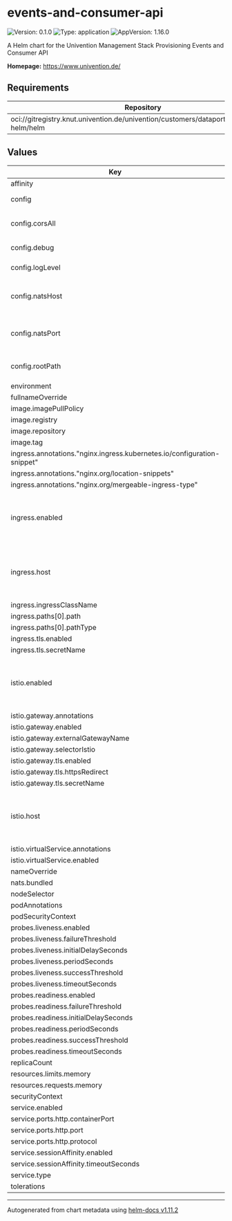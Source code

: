 # events-and-consumer-api

![Version: 0.1.0](https://img.shields.io/badge/Version-0.1.0-informational?style=flat-square) ![Type: application](https://img.shields.io/badge/Type-application-informational?style=flat-square) ![AppVersion: 1.16.0](https://img.shields.io/badge/AppVersion-1.16.0-informational?style=flat-square)

A Helm chart for the Univention Management Stack Provisioning Events and Consumer API

**Homepage:** <https://www.univention.de/>

## Requirements

| Repository | Name | Version |
|------------|------|---------|
| oci://gitregistry.knut.univention.de/univention/customers/dataport/upx/common-helm/helm | ums-common(common) | ^0.2.0 |

## Values

| Key | Type | Default | Description |
|-----|------|---------|-------------|
| affinity | object | `{}` |  |
| config | object | `{"corsAll":false,"debug":true,"logLevel":"INFO","natsHost":"localhost","natsPort":4222,"rootPath":"/univention/provisioning-api"}` | Application specific |
| config.corsAll | bool | `false` | FastAPI: disable CORS checks |
| config.debug | bool | `true` | FastAPI: debug mode |
| config.logLevel | string | `"INFO"` | Python log level |
| config.natsHost | string | `"localhost"` | NATS: host (required if nats.bundled == false) |
| config.natsPort | int | `4222` | NATS: port (required if nats.bundled == false) |
| config.rootPath | string | `"/univention/provisioning-api"` | FastAPI: webserver root path |
| environment | object | `{}` |  |
| fullnameOverride | string | `""` |  |
| image.imagePullPolicy | string | `"Always"` |  |
| image.registry | string | `"gitregistry.knut.univention.de"` |  |
| image.repository | string | `"univention/customers/dataport/upx/provisioning/events-and-consumer-api"` |  |
| image.tag | string | `"latest"` |  |
| ingress.annotations."nginx.ingress.kubernetes.io/configuration-snippet" | string | `"rewrite ^/univention/provisioning-api(/.*)$ $1 break;\n"` |  |
| ingress.annotations."nginx.org/location-snippets" | string | `"rewrite ^/univention/provisioning-api(/.*)$ $1 break;\n"` |  |
| ingress.annotations."nginx.org/mergeable-ingress-type" | string | `"minion"` |  |
| ingress.enabled | bool | `true` | Set this to `true` in order to enable the installation on Ingress related objects. |
| ingress.host | string | `nil` | The hostname. This parameter has to be supplied. Example `portal.example`. |
| ingress.ingressClassName | string | `"nginx"` |  |
| ingress.paths[0].path | string | `"/univention/provisioning-api/"` |  |
| ingress.paths[0].pathType | string | `"Prefix"` |  |
| ingress.tls.enabled | bool | `true` |  |
| ingress.tls.secretName | string | `""` |  |
| istio.enabled | bool | `false` | Set this to `true` in order to enable the installation on Istio related objects. |
| istio.gateway.annotations | string | `nil` |  |
| istio.gateway.enabled | bool | `false` |  |
| istio.gateway.externalGatewayName | string | `"swp-istio-gateway"` |  |
| istio.gateway.selectorIstio | string | `"ingressgateway"` |  |
| istio.gateway.tls.enabled | bool | `true` |  |
| istio.gateway.tls.httpsRedirect | bool | `true` |  |
| istio.gateway.tls.secretName | string | `""` |  |
| istio.host | string | `nil` | The hostname. This parameter has to be supplied. Example `portal.example`. |
| istio.virtualService.annotations | string | `nil` |  |
| istio.virtualService.enabled | bool | `true` |  |
| nameOverride | string | `""` |  |
| nats.bundled | bool | `true` |  |
| nodeSelector | object | `{}` |  |
| podAnnotations | object | `{}` |  |
| podSecurityContext | object | `{}` |  |
| probes.liveness.enabled | bool | `true` |  |
| probes.liveness.failureThreshold | int | `3` |  |
| probes.liveness.initialDelaySeconds | int | `120` |  |
| probes.liveness.periodSeconds | int | `30` |  |
| probes.liveness.successThreshold | int | `1` |  |
| probes.liveness.timeoutSeconds | int | `3` |  |
| probes.readiness.enabled | bool | `true` |  |
| probes.readiness.failureThreshold | int | `30` |  |
| probes.readiness.initialDelaySeconds | int | `30` |  |
| probes.readiness.periodSeconds | int | `15` |  |
| probes.readiness.successThreshold | int | `1` |  |
| probes.readiness.timeoutSeconds | int | `3` |  |
| replicaCount | int | `1` |  |
| resources.limits.memory | string | `"4Gi"` |  |
| resources.requests.memory | string | `"512Mi"` |  |
| securityContext | object | `{}` |  |
| service.enabled | bool | `true` |  |
| service.ports.http.containerPort | int | `7777` |  |
| service.ports.http.port | int | `80` |  |
| service.ports.http.protocol | string | `"TCP"` |  |
| service.sessionAffinity.enabled | bool | `false` |  |
| service.sessionAffinity.timeoutSeconds | int | `10800` |  |
| service.type | string | `"ClusterIP"` |  |
| tolerations | list | `[]` |  |

----------------------------------------------
Autogenerated from chart metadata using [helm-docs v1.11.2](https://github.com/norwoodj/helm-docs/releases/v1.11.2)
